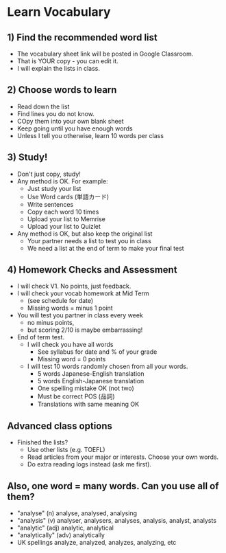 # Learn Vocabulary

## 1) Find the recommended word list
* The vocabulary sheet link will be posted in Google Classroom. 
* That is YOUR copy - you can edit it. 
* I will explain the lists in class. 

## 2) Choose words to learn
* Read down the list
* Find lines you do not know. 
* COpy them into your own blank sheet
* Keep going until you have enough words
* Unless I tell you otherwise, learn 10 words per class

## 3) Study!
* Don't just copy, study! 
* Any method is OK. For example:
    * Just study your list  
    * Use Word cards (単語カード)
    * Write sentences 
    * Copy each word 10 times
    * Upload your list to Memrise
    * Upload your list to  Quizlet
* Any method is OK, but also keep the original list 
    * Your partner needs a list to test you in class 
    * We need a list at the end of term to make your final test 

## 4) Homework Checks and Assessment
* I will check V1. No points, just feedback. 
* I will check your vocab homework at  Mid Term 
    * (see schedule for date)
    * Missing words = minus 1 point
* You will test you partner in class every week
    *  no minus points, 
    * but scoring 2/10 is maybe embarrassing!
* End of term test. 
    * I will check you have all words
        * See syllabus for date and % of your grade 
        * Missing word = 0 points
    * I will test 10 words randomly chosen from all your words. 
        * 5 words Japanese-English translation
        * 5 words English-Japanese translation
        * One spelling mistake OK (not two)
        * Must be correct POS (品詞)
        * Translations with same meaning OK




## Advanced class options
* Finished the lists? 
    * Use other lists (e.g. TOEFL)
    * Read articles from your major or interests. Choose your own words.
    * Do extra reading logs instead (ask me first). 

## Also, one word = many words.  Can you use all of them?
* "analyse"       (n)             analyse, analysed, analysing
* "analysis"      (v)             analyser, analysers, analyses, analysis, analyst, analysts
* "analytic"      (adj)       analytic, analytical
* "analytically"  (adv)       analytically
* UK spellings            analyze, analyzed, analyzes, analyzing, etc
